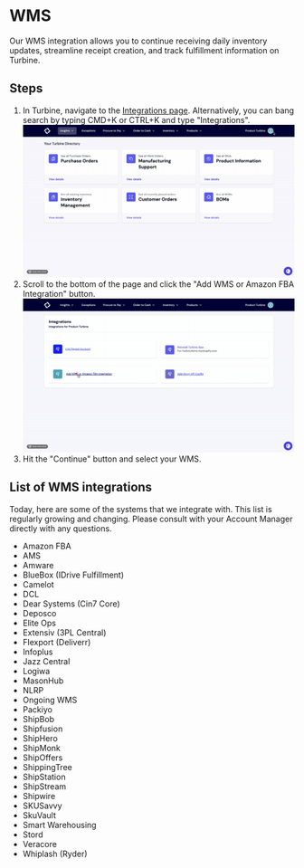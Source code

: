 # WMS

Our WMS integration allows you to continue receiving daily inventory updates, streamline receipt creation, and track fulfillment information on Turbine. 

## Steps
1. In Turbine, navigate to the [Integrations page](https://app.helloturbine.com/integrations). Alternatively, you can bang search by typing CMD+K or CTRL+K and type "Integrations".
![Navigate to settings GIF](../../static/img/integrations.gif)
2. Scroll to the bottom of the page and click the "Add WMS or Amazon FBA Integration" button.
![Navigate to settings GIF](../../static/img/wms.gif)
4. Hit the "Continue" button and select your WMS. 

## List of WMS integrations

Today, here are some of the systems that we integrate with. This list is regularly growing and changing. Please consult with your Account Manager directly with any questions. 

* Amazon FBA
* AMS
* Amware
* BlueBox (IDrive Fulfillment)
* Camelot
* DCL
* Dear Systems (Cin7 Core)
* Deposco
* Elite Ops
* Extensiv (3PL Central)
* Flexport (Deliverr)
* Infoplus
* Jazz Central
* Logiwa
* MasonHub
* NLRP
* Ongoing WMS
* Packiyo
* ShipBob
* Shipfusion
* ShipHero
* ShipMonk
* ShipOffers
* ShippingTree
* ShipStation
* ShipStream
* Shipwire
* SKUSavvy
* SkuVault
* Smart Warehousing
* Stord
* Veracore
* Whiplash (Ryder)
